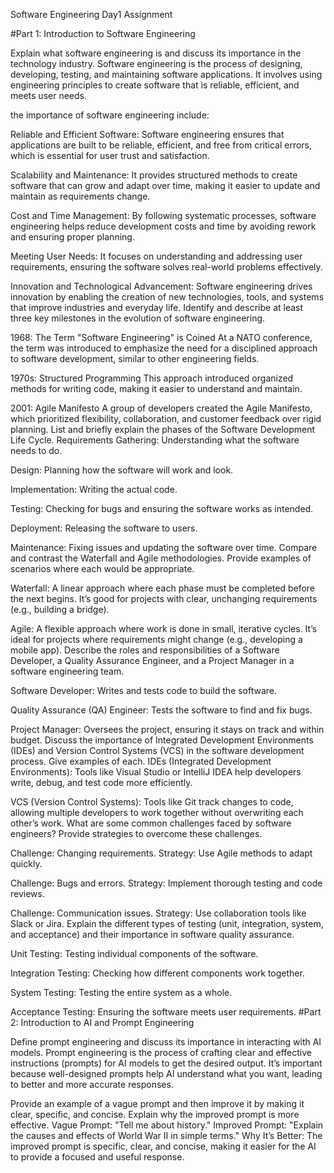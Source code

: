 Software Engineering Day1 Assignment

#Part 1: Introduction to Software Engineering

Explain what software engineering is and discuss its importance in the technology industry. Software engineering is the process of designing, developing, testing, and maintaining software applications. It involves using engineering principles to create software that is reliable, efficient, and meets user needs.

the importance of software engineering include:

Reliable and Efficient Software: Software engineering ensures that applications are built to be reliable, efficient, and free from critical errors, which is essential for user trust and satisfaction.

Scalability and Maintenance: It provides structured methods to create software that can grow and adapt over time, making it easier to update and maintain as requirements change.

Cost and Time Management: By following systematic processes, software engineering helps reduce development costs and time by avoiding rework and ensuring proper planning.

Meeting User Needs: It focuses on understanding and addressing user requirements, ensuring the software solves real-world problems effectively.

Innovation and Technological Advancement: Software engineering drives innovation by enabling the creation of new technologies, tools, and systems that improve industries and everyday life.
Identify and describe at least three key milestones in the evolution of software engineering.

1968: The Term "Software Engineering" is Coined
At a NATO conference, the term was introduced to emphasize the need for a disciplined approach to software development, similar to other engineering fields.

1970s: Structured Programming
This approach introduced organized methods for writing code, making it easier to understand and maintain.

2001: Agile Manifesto
A group of developers created the Agile Manifesto, which prioritized flexibility, collaboration, and customer feedback over rigid planning.
List and briefly explain the phases of the Software Development Life Cycle. Requirements Gathering: Understanding what the software needs to do.

Design: Planning how the software will work and look.

Implementation: Writing the actual code.

Testing: Checking for bugs and ensuring the software works as intended.

Deployment: Releasing the software to users.

Maintenance: Fixing issues and updating the software over time.
Compare and contrast the Waterfall and Agile methodologies. Provide examples of scenarios where each would be appropriate.

Waterfall: A linear approach where each phase must be completed before the next begins. It’s good for projects with clear, unchanging requirements (e.g., building a bridge).

Agile: A flexible approach where work is done in small, iterative cycles. It’s ideal for projects where requirements might change (e.g., developing a mobile app).
Describe the roles and responsibilities of a Software Developer, a Quality Assurance Engineer, and a Project Manager in a software engineering team.

Software Developer: Writes and tests code to build the software.

Quality Assurance (QA) Engineer: Tests the software to find and fix bugs.

Project Manager: Oversees the project, ensuring it stays on track and within budget.
Discuss the importance of Integrated Development Environments (IDEs) and Version Control Systems (VCS) in the software development process. Give examples of each. IDEs (Integrated Development Environments): Tools like Visual Studio or IntelliJ IDEA help developers write, debug, and test code more efficiently.

VCS (Version Control Systems): Tools like Git track changes to code, allowing multiple developers to work together without overwriting each other’s work.
What are some common challenges faced by software engineers? Provide strategies to overcome these challenges.

Challenge: Changing requirements.
Strategy: Use Agile methods to adapt quickly.

Challenge: Bugs and errors.
Strategy: Implement thorough testing and code reviews.

Challenge: Communication issues.
Strategy: Use collaboration tools like Slack or Jira.
Explain the different types of testing (unit, integration, system, and acceptance) and their importance in software quality assurance.

Unit Testing: Testing individual components of the software.

Integration Testing: Checking how different components work together.

System Testing: Testing the entire system as a whole.

Acceptance Testing: Ensuring the software meets user requirements.
#Part 2: Introduction to AI and Prompt Engineering

Define prompt engineering and discuss its importance in interacting with AI models. Prompt engineering is the process of crafting clear and effective instructions (prompts) for AI models to get the desired output. It’s important because well-designed prompts help AI understand what you want, leading to better and more accurate responses.

Provide an example of a vague prompt and then improve it by making it clear, specific, and concise. Explain why the improved prompt is more effective. 
Vague Prompt: "Tell me about history." Improved Prompt: "Explain the causes and effects of World War II in simple terms." Why It’s Better: The improved prompt is specific, clear, and concise, making it easier for the AI to provide a focused and useful response.
